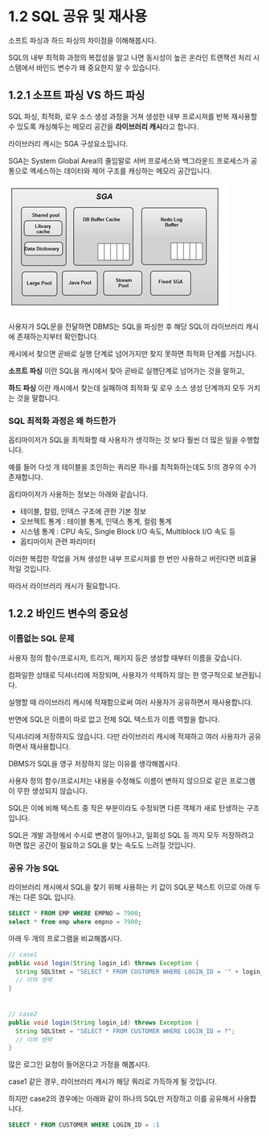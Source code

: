# 1.2 SQL 공유 및 재사용

소프트 파싱과 하드 파싱의 차이점을 이해해봅시다.

SQL의 내부 최적화 과정의 복잡성을 알고 나면 동시성이 높은 온라인 트랜잭션 처리 시스템에서 바인드 변수가 왜 중요한지 알 수 있습니다.



## 1.2.1 소프트 파싱 VS 하드 파싱

SQL 파싱, 최적화, 로우 소스 생성 과정을 거쳐 생성한 내부 프로시져를 반복 재사용할 수 있도록 캐싱해두는 메모리 공간을 **라이브러리 캐시**라고 합니다.

라이브러리 캐시는 SGA 구성요소입니다.

SGA는 System Global Area의 줄임말로 서버 프로세스와 백그라운드 프로세스가 공통으로 엑세스하는 데이터와 제어 구조를 캐싱하는 메모리 공간입니다.

![SGA](../images/Chapter1/SGA.png)

사용자가 SQL문을 전달하면 DBMS는 SQL을 파싱한 후 해당 SQL이 라이브러리 캐시에 존재하는지부터 확인합니다.

캐시에서 찾으면 곧바로 실행 단계로 넘어가지만 찾지 못하면 최적화 단계를 거칩니다.

**소프트 파싱** 이란 SQL을 캐시에서 찾아 곧바로 실행단계로 넘어가는 것을 말하고,

**하드 파싱** 이란 캐시에서 찾는데 실패하여 최적화 및 로우 소스 생성 단계까지 모두 거치는 것을 말합니다.



### SQL 최적화 과정은 왜 하드한가

옵티마이저가 SQL을 최적화할 때 사용자가 생각하는 것 보다 훨씬 더 많은 일을 수행합니다.

예를 들어 다섯 개 테이블을 조인하는 쿼리문 하나를 최적화하는데도 5!의 경우의 수가 존재합니다.

옵티마이저가 사용하는 정보는 아래와 같습니다.

* 테이블, 칼럼, 인덱스 구조에 관한 기본 정보
* 오브젝트 통계 : 테이블 통계, 인덱스 통계, 컬럼 통계
* 시스템 통계 : CPU 속도, Single Block I/O 속도, Multiblock I/O 속도 등
* 옵티마이저 관련 파리미터 



이러한 복잡한 작업을 거쳐 생성한 내부 프로시져를 한 번만 사용하고 버린다면 비효율적일 것입니다.

따라서 라이브러리 캐시가 필요합니다.





## 1.2.2 바인드 변수의 중요성

### 이름없는 SQL 문제

사용자 정의 함수/프로시저, 트리거, 패키지 등은 생성할 때부터 이름을 갖습니다. 

컴파일한 상태로 딕셔너리에 저장되며, 사용자가 삭제하지 않는 한 영구적으로 보관됩니다.

실행할 때 라이브러리 캐시에 적재함으로써 여러 사용자가 공유하면서 재사용합니다.



반면에 SQL은 이름이 따로 없고 전체 SQL 텍스트가 이름 역할을 합니다. 

딕셔너리에 저장하지도 않습니다. 다만 라이브러리 캐시에 적재하고 여러 사용자가 공유하면서 재사용합니다.

DBMS가 SQL을 영구 저장하지 않는 이유를 생각해봅시다.

사용자 정의 함수/프로시저는 내용을 수정해도 이름이 변하지 않으므로 같은 프로그램이 무한 생성되지 않습니다.

SQL은 이에 비해 텍스트 중 작은 부분이라도 수정되면 다른 객체가 새로 탄생하는 구조입니다.

SQL은 개발 과정에서 수시로 변경이 일어나고, 일회성 SQL 등 까지 모두 저장하려고 하면 많은 공간이 필요하고 SQL을 찾는 속도도 느려질 것입니다.



### 공유 가능 SQL

라이브러리 캐시에서 SQL을 찾기 위해 사용하는 키 값이 SQL문 텍스트 이므로 아래 두 개는 다른 SQL 입니다.

``` SQL
SELECT * FROM EMP WHERE EMPNO = 7900;
select * from emp where empno = 7900;
```



아래 두 개의 프로그램을 비교해봅시다.

```java
// case1
public void login(String login_id) throws Exception {
  String SQLStmt = "SELECT * FROM CUSTOMER WHERE LOGIN_ID = '" + login_id + "'";  
  // 이하 생략
}


// case2
public void login(String login_id) throws Exception {
  String SQLStmt = "SELECT * FROM CUSTOMER WHERE LOGIN_ID = ?";  
  // 이하 생략
}
```



많은 로그인 요청이 들어온다고 가정을 해봅시다.

case1 같은 경우, 라이브러리 캐시가 해당 쿼리로 가득하게 될 것입니다.

하지만 case2의 경우에는 아래와 같이 하나의 SQL만 저장하고 이를 공유해서 사용합니다.

```sql
SELECT * FROM CUSTOMER WHERE LOGIN_ID = :1
```



